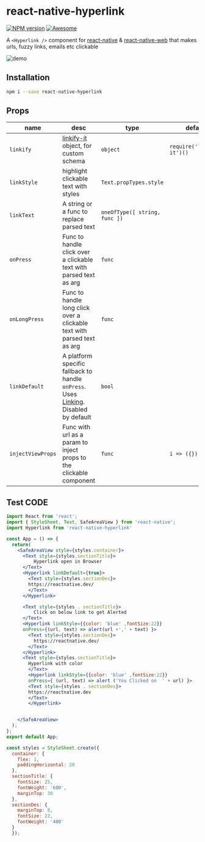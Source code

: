 # react-native-hyperlink
[![NPM version](https://badge.fury.io/js/react-native-hyperlink.svg)](http://badge.fury.io/js/react-native-hyperlink) [![Awesome](https://cdn.rawgit.com/sindresorhus/awesome/d7305f38d29fed78fa85652e3a63e154dd8e8829/media/badge.svg)](https://github.com/jondot/awesome-react-native#text--rich-content)

A `<Hyperlink />` component for [react-native](http://facebook.github.io/react-native/) & [react-native-web](https://github.com/necolas/react-native-web) that makes urls, fuzzy links, emails etc clickable

![demo](https://cdn.rawgit.com/obipawan/hyperlink/master/asset/screen.gif)

## Installation
```sh
npm i --save react-native-hyperlink
```

## Props
| name | desc | type | default
| --- | --- | --- | --- |
| `linkify` | [linkify-it](http://markdown-it.github.io/linkify-it/doc/) object, for custom schema  | `object` | `require('linkify-it')()`
| `linkStyle` | highlight clickable text with styles | `Text.propTypes.style` |
| `linkText` | A string or a func to replace parsed text | `oneOfType([ string, func ])` |
| `onPress` | Func to handle click over a clickable text with parsed text as arg | `func` |
| `onLongPress` | Func to handle long click over a clickable text with parsed text as arg | `func` |
|`linkDefault`|A platform specific fallback to handle `onPress`. Uses [Linking](https://facebook.github.io/react-native/docs/linking.html). Disabled by default | `bool`
|`injectViewProps`| Func with url as a param to inject props to the clickable component | `func` | `i => ({})`

## Test CODE

```jsx
import React from 'react';
import { StyleSheet, Text, SafeAreaView } from 'react-native';
import Hyperlink from 'react-native-hyperlink'

const App = () => {
  return(
    <SafeAreaView style={styles.container}>
      <Text style={styles.sectionTitle}>
          Hyperlink open in Browser
      </Text>
      <Hyperlink linkDefault={true}>
        <Text style={styles.sectionDes}>
        https://reactnative.dev/
        </Text>
      </Hyperlink>

      <Text style={styles . sectionTitle}>
          Click on below link to get Alerted
      </Text>
      <Hyperlink linkStyle={{color: 'blue' ,fontSize:22}}
      onPress={(url, text) => alert(url +',' + text) }>
        <Text style={styles.sectionDes}>
          https://reactnative.dev/
        </Text>
      </Hyperlink>
      <Text style={styles.sectionTitle}>
        Hyperlink with color
        </Text>
        <Hyperlink linkStyle={{color: 'blue' ,fontSize:22}}
        onPress={ (url, text) => alert ('You Clicked on  ' + url) }>
        <Text style={styles . sectionDes}>
        https://reactnative.dev 
        </Text>
        </Hyperlink>


    </SafeAreaView>
  );
};
export default App;

const styles = StyleSheet.create({
  container: {
    flex: 1,
    paddingHorizontal: 20
  },
  sectionTitle: {
    fontSize: 25,
    fontWeight: '600',
    marginTop: 30
  },
  sectionDes: {
    marginTop: 8,
    fontSize: 22,
    fontWeight: '400'
  }
  });
```
